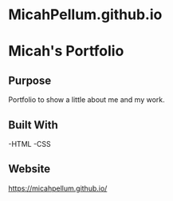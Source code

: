 # MicahPellum.github.io
# Micah's Portfolio
## Purpose
Portfolio to show a little about me and my work. 
## Built With
-HTML
-CSS
## Website
https://micahpellum.github.io/
